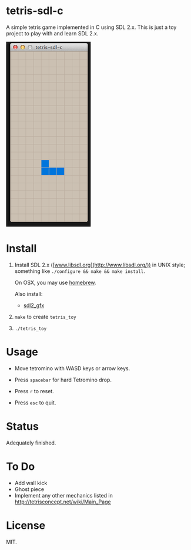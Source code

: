 tetris-sdl-c
============

A simple tetris game implemented in C using SDL 2.x.
This is just a toy project to play with and learn SDL 2.x.

![](demo.gif)

Install
=======

1.  Install SDL 2.x ([www.libsdl.org](http://www.libsdl.org/)) in UNIX style; something like `./configure && make && make install`.

    On OSX, you may use [homebrew](http://brew.sh/).

    Also install:

    * [sdl2_gfx](http://cms.ferzkopp.net/index.php/software/13-sdl-gfx)

2. `make` to create `tetris_toy`

3. `./tetris_toy`

Usage
=====

- Move tetromino with WASD keys or arrow keys.
- Press `spacebar` for hard Tetromino drop.

- Press `r` to reset.
- Press `esc` to quit.

Status
======

Adequately finished.

To Do
=====

- Add wall kick
- Ghost piece
- Implement any other mechanics listed in http://tetrisconcept.net/wiki/Main_Page

License
=======

MIT.

